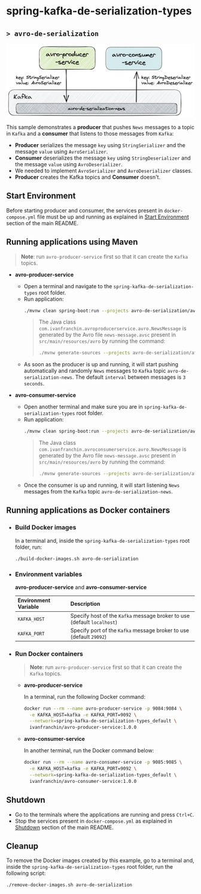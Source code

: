 # spring-kafka-de-serialization-types
## `> avro-de-serialization`

![avro-de-serialization](../documentation/avro-de-serialization.jpeg)

This sample demonstrates a **producer** that pushes `News` messages to a topic in `Kafka` and a **consumer** that listens to those messages from `Kafka`:
- **Producer** serializes the message `key` using `StringSerializer` and the message `value` using `AvroSerializer`.
- **Consumer** deserializes the message `key` using `StringDeserializer` and the message `value` using `AvroDeserializer`.
- We needed to implement `AvroSerializer` and `AvroDeserializer` classes.
- **Producer** creates the Kafka topics and **Consumer** doesn't.

## Start Environment

Before starting producer and consumer, the services present in `docker-compose.yml` file must be up and running as explained in [Start Environment](https://github.com/ivangfr/spring-kafka-de-serialization-types#start-environment) section of the main README.

## Running applications using Maven

> **Note**: run `avro-producer-service` first so that it can create the `Kafka` topics.

- **avro-producer-service**

  - Open a terminal and navigate to the `spring-kafka-de-serialization-types` root folder.
  - Run application:
    ```bash
    ./mvnw clean spring-boot:run --projects avro-de-serialization/avro-producer-service
    ```
    > The Java class `com.ivanfranchin.avroproducerservice.avro.NewsMessage` is generated by the Avro file `news-message.avsc` present in `src/main/resources/avro` by running the command:
    > ```bash
    > ./mvnw generate-sources --projects avro-de-serialization/avro-producer-service
    > ```
  - As soon as the producer is up and running, it will start pushing automatically and randomly `News` messages to `Kafka` topic `avro-de-serialization-news`. The default `interval` between messages is `3 seconds`.

- **avro-consumer-service**

  - Open another terminal and make sure you are in `spring-kafka-de-serialization-types` root folder.
  - Run application:
    ```bash
    ./mvnw clean spring-boot:run --projects avro-de-serialization/avro-consumer-service
    ```
    > The Java class `com.ivanfranchin.avroconsumerservice.avro.NewsMessage` is generated by the Avro file `news-message.avsc` present in `src/main/resources/avro` by running the command:
    > ```bash
    > ./mvnw generate-sources --projects avro-de-serialization/avro-consumer-service
    > ```
  - Once the consumer is up and running, it will start listening `News` messages from the `Kafka` topic `avro-de-serialization-news`.

## Running applications as Docker containers

- ### Build Docker images

  In a terminal and, inside the `spring-kafka-de-serialization-types` root folder, run:
  ```bash
  ./build-docker-images.sh avro-de-serialization
  ```

- ### Environment variables

  **avro-producer-service** and **avro-consumer-service**

  | Environment Variable | Description                                                             |
  |----------------------|-------------------------------------------------------------------------|
  | `KAFKA_HOST`         | Specify host of the `Kafka` message broker to use (default `localhost`) |
  | `KAFKA_PORT`         | Specify port of the `Kafka` message broker to use (default `29092`)     |

- ### Run Docker containers

  > **Note**: run `avro-producer-service` first so that it can create the `Kafka` topics.

  - **avro-producer-service**

    In a terminal, run the following Docker command:
    ```bash
    docker run --rm --name avro-producer-service -p 9084:9084 \
      -e KAFKA_HOST=kafka -e KAFKA_PORT=9092 \
      --network=spring-kafka-de-serialization-types_default \
      ivanfranchin/avro-producer-service:1.0.0
    ```

  - **avro-consumer-service**

    In another terminal, run the Docker command below:
    ```bash
    docker run --rm --name avro-consumer-service -p 9085:9085 \
      -e KAFKA_HOST=kafka -e KAFKA_PORT=9092 \
      --network=spring-kafka-de-serialization-types_default \
      ivanfranchin/avro-consumer-service:1.0.0
    ```
  
## Shutdown

- Go to the terminals where the applications are running and press `Ctrl+C`.
- Stop the services present in `docker-compose.yml` as explained in [Shutdown](https://github.com/ivangfr/spring-kafka-de-serialization-types#shutdown) section of the main README.

## Cleanup

To remove the Docker images created by this example, go to a terminal and, inside the `spring-kafka-de-serialization-types` root folder, run the following script:
```bash
./remove-docker-images.sh avro-de-serialization
```
